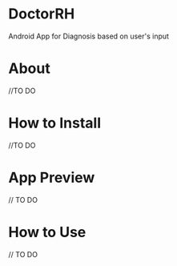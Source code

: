 # DoctorRH
Android App for Diagnosis based on user's input

# About 
//TO DO 

# How to Install
//TO DO

# App Preview
// TO DO 

# How to Use
// TO DO 
